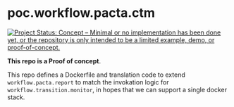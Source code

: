 # poc.workflow.pacta.ctm

[![Project Status: Concept – Minimal or no implementation has been done yet, or the repository is only intended to be a limited example, demo, or proof-of-concept.](https://www.repostatus.org/badges/latest/concept.svg)](https://www.repostatus.org/#concept)

**This repo is a Proof of concept**.

This repo defines a Dockerfile and translation code to extend `workflow.pacta.report` to match the invokation logic for `workflow.transition.monitor`, in hopes that we can support a single docker stack.

